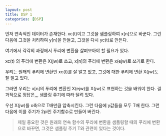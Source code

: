```yaml
---
layout: post
title: DSP 1
categories: [DSP]
---
```


먼저 연속적인 데이터가 존재한다. xc(t)이고 그것을 샘플링하여 x[n]으로 바꾼다. 그런 다음에 그것을 처리하여 y[n]을 만들고, 그것을 다시 yc(t)로 만든다.

여기에서 각각의 과정에서 푸리에 변환을 살펴보아야 할 필요가 있다.

xc(t) 의 푸리에 변환은 X(jw)로 쓰고, x[n]의 푸리에 변환은 x(ejw)로 쓰기로 한다.

우리는 원래의 푸리에 변환인 xc(t)를 잘 알고 있고, 그것에 대한 푸리에 변환 X(jw)도 잘 알고 있다.

그러면 우리는 x[n]의 푸리에 변환인 X(ejw)를 X(jw)로 표현하는 것을 배워야 한다. 결과적으로 정답은,,, 샘플링 주기에 따라 달려 있다.

우선 X(jw)를 x축으로 T배만큼 압축시킨다. 그런 다음에 y값들을 모두 T배 한다. 그런 다음에 이를 주기가 2pi인 주기함수로 만들어 버린다.


> 제일 중요한 것은 원래의 연속 함수의 푸리에 변환을 샘플링할 때의 푸리에 변환으로 바꾸면, 그것은 샘플링 주기 T와 관련이 있다는 것이다.
